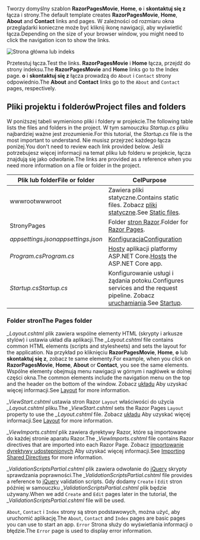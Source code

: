 <span data-ttu-id="a48cf-101">Tworzy domyślny szablon **RazorPagesMovie**, **Home**, **o** i **skontaktuj się z** łącza i strony.</span><span class="sxs-lookup"><span data-stu-id="a48cf-101">The default template creates **RazorPagesMovie**, **Home**, **About** and **Contact** links and pages.</span></span> <span data-ttu-id="a48cf-102">W zależności od rozmiaru okna przeglądarki konieczne może być kliknij ikonę nawigacji, aby wyświetlić łącza.</span><span class="sxs-lookup"><span data-stu-id="a48cf-102">Depending on the size of your browser window, you might need to click the navigation icon to show the links.</span></span>

![Strona główna lub indeks](../../tutorials/razor-pages/razor-pages-start/_static/home2.png)

<span data-ttu-id="a48cf-104">Przetestuj łącza.</span><span class="sxs-lookup"><span data-stu-id="a48cf-104">Test the links.</span></span> <span data-ttu-id="a48cf-105">**RazorPagesMovie** i **Home** łącza, przejdź do strony indeksu.</span><span class="sxs-lookup"><span data-stu-id="a48cf-105">The **RazorPagesMovie** and **Home** links go to the Index page.</span></span> <span data-ttu-id="a48cf-106">**o** i **skontaktuj się z** łącza prowadzą do `About` i `Contact` strony odpowiednio.</span><span class="sxs-lookup"><span data-stu-id="a48cf-106">The **About** and **Contact** links go to the `About` and `Contact` pages, respectively.</span></span>

## <a name="project-files-and-folders"></a><span data-ttu-id="a48cf-107">Pliki projektu i folderów</span><span class="sxs-lookup"><span data-stu-id="a48cf-107">Project files and folders</span></span>

<span data-ttu-id="a48cf-108">W poniższej tabeli wymieniono pliki i foldery w projekcie.</span><span class="sxs-lookup"><span data-stu-id="a48cf-108">The following table lists the files and folders in the project.</span></span> <span data-ttu-id="a48cf-109">W tym samouczku *Startup.cs* pliku najbardziej ważne jest zrozumienie.</span><span class="sxs-lookup"><span data-stu-id="a48cf-109">For this tutorial, the *Startup.cs* file is the most important to understand.</span></span> <span data-ttu-id="a48cf-110">Nie musisz przejrzeć każdego łącza poniżej.</span><span class="sxs-lookup"><span data-stu-id="a48cf-110">You don't need to review each link provided below.</span></span> <span data-ttu-id="a48cf-111">Jeśli potrzebujesz więcej informacji na temat pliku lub folderu w projekcie, łącza znajdują się jako odwołanie.</span><span class="sxs-lookup"><span data-stu-id="a48cf-111">The links are provided as a reference when you need more information on a file or folder in the project.</span></span>

| <span data-ttu-id="a48cf-112">Plik lub folder</span><span class="sxs-lookup"><span data-stu-id="a48cf-112">File or folder</span></span>              | <span data-ttu-id="a48cf-113">Cel</span><span class="sxs-lookup"><span data-stu-id="a48cf-113">Purpose</span></span> |
| ----------------- | ------------ |
| <span data-ttu-id="a48cf-114">wwwroot</span><span class="sxs-lookup"><span data-stu-id="a48cf-114">wwwroot</span></span> | <span data-ttu-id="a48cf-115">Zawiera pliki statyczne.</span><span class="sxs-lookup"><span data-stu-id="a48cf-115">Contains static files.</span></span> <span data-ttu-id="a48cf-116">Zobacz [pliki statyczne](xref:fundamentals/static-files).</span><span class="sxs-lookup"><span data-stu-id="a48cf-116">See [Static files](xref:fundamentals/static-files).</span></span> |
| <span data-ttu-id="a48cf-117">Strony</span><span class="sxs-lookup"><span data-stu-id="a48cf-117">Pages</span></span> | <span data-ttu-id="a48cf-118">Folder [stron Razor](xref:razor-pages/index).</span><span class="sxs-lookup"><span data-stu-id="a48cf-118">Folder for [Razor Pages](xref:razor-pages/index).</span></span> |
| <span data-ttu-id="a48cf-119">*appsettings.json*</span><span class="sxs-lookup"><span data-stu-id="a48cf-119">*appsettings.json*</span></span> | [<span data-ttu-id="a48cf-120">Konfiguracja</span><span class="sxs-lookup"><span data-stu-id="a48cf-120">Configuration</span></span>](xref:fundamentals/configuration/index) |
| <span data-ttu-id="a48cf-121">*Program.cs*</span><span class="sxs-lookup"><span data-stu-id="a48cf-121">*Program.cs*</span></span> | <span data-ttu-id="a48cf-122">[Hosty](xref:fundamentals/host/index) aplikacji platformy ASP.NET Core.</span><span class="sxs-lookup"><span data-stu-id="a48cf-122">[Hosts](xref:fundamentals/host/index) the ASP.NET Core app.</span></span>|
| <span data-ttu-id="a48cf-123">*Startup.cs*</span><span class="sxs-lookup"><span data-stu-id="a48cf-123">*Startup.cs*</span></span> | <span data-ttu-id="a48cf-124">Konfigurowanie usługi i żądania potoku.</span><span class="sxs-lookup"><span data-stu-id="a48cf-124">Configures services and the request pipeline.</span></span> <span data-ttu-id="a48cf-125">Zobacz [uruchamiania](xref:fundamentals/startup).</span><span class="sxs-lookup"><span data-stu-id="a48cf-125">See [Startup](xref:fundamentals/startup).</span></span>|

### <a name="the-pages-folder"></a><span data-ttu-id="a48cf-126">Folder stron</span><span class="sxs-lookup"><span data-stu-id="a48cf-126">The Pages folder</span></span>

<span data-ttu-id="a48cf-127">*_Layout.cshtml* plik zawiera wspólne elementy HTML (skrypty i arkusze stylów) i ustawia układ dla aplikacji.</span><span class="sxs-lookup"><span data-stu-id="a48cf-127">The *_Layout.cshtml* file contains common HTML elements (scripts and stylesheets) and sets the layout for the application.</span></span> <span data-ttu-id="a48cf-128">Na przykład po kliknięciu **RazorPagesMovie**, **Home**, **o** lub **skontaktuj się z**, zobacz te same elementy.</span><span class="sxs-lookup"><span data-stu-id="a48cf-128">For example, when you click on **RazorPagesMovie**, **Home**, **About** or **Contact**, you see the same elements.</span></span> <span data-ttu-id="a48cf-129">Wspólne elementy obejmują menu nawigacji w górnym i nagłówek w dolnej części okna.</span><span class="sxs-lookup"><span data-stu-id="a48cf-129">The common elements include the navigation menu on the top and the header on the bottom of the window.</span></span> <span data-ttu-id="a48cf-130">Zobacz [układu](xref:mvc/views/layout) Aby uzyskać więcej informacji.</span><span class="sxs-lookup"><span data-stu-id="a48cf-130">See [Layout](xref:mvc/views/layout) for more information.</span></span>

<span data-ttu-id="a48cf-131">*_ViewStart.cshtml* ustawia stron Razor `Layout` właściwości do użycia *_Layout.cshtml* pliku.</span><span class="sxs-lookup"><span data-stu-id="a48cf-131">The *_ViewStart.cshtml* sets the Razor Pages `Layout` property to use the *_Layout.cshtml* file.</span></span> <span data-ttu-id="a48cf-132">Zobacz [układu](xref:mvc/views/layout) Aby uzyskać więcej informacji.</span><span class="sxs-lookup"><span data-stu-id="a48cf-132">See [Layout](xref:mvc/views/layout) for more information.</span></span>

<span data-ttu-id="a48cf-133">*_ViewImports.cshtml* plik zawiera dyrektywy Razor, które są importowane do każdej stronie aparatu Razor.</span><span class="sxs-lookup"><span data-stu-id="a48cf-133">The *_ViewImports.cshtml* file contains Razor directives that are imported into each Razor Page.</span></span> <span data-ttu-id="a48cf-134">Zobacz [importowanie dyrektywy udostępnionych](xref:mvc/views/layout#importing-shared-directives) Aby uzyskać więcej informacji.</span><span class="sxs-lookup"><span data-stu-id="a48cf-134">See [Importing Shared Directives](xref:mvc/views/layout#importing-shared-directives) for more information.</span></span>

<span data-ttu-id="a48cf-135">*_ValidationScriptsPartial.cshtml* plik zawiera odwołanie do [jQuery](https://jquery.com/) skrypty sprawdzania poprawności.</span><span class="sxs-lookup"><span data-stu-id="a48cf-135">The *_ValidationScriptsPartial.cshtml* file provides a reference to [jQuery](https://jquery.com/) validation scripts.</span></span> <span data-ttu-id="a48cf-136">Gdy dodamy `Create` i `Edit` stron później w samouczku *_ValidationScriptsPartial.cshtml* plik będzie używany.</span><span class="sxs-lookup"><span data-stu-id="a48cf-136">When we add `Create` and `Edit` pages later in the tutorial, the *_ValidationScriptsPartial.cshtml* file will be used.</span></span>

<span data-ttu-id="a48cf-137">`About`, `Contact` i `Index` strony są stron podstawowych, można użyć, aby uruchomić aplikację.</span><span class="sxs-lookup"><span data-stu-id="a48cf-137">The `About`, `Contact` and `Index` pages are basic pages you can use to start an app.</span></span> <span data-ttu-id="a48cf-138">`Error` Strona służy do wyświetlania informacji o błędzie.</span><span class="sxs-lookup"><span data-stu-id="a48cf-138">The `Error` page is used to display error information.</span></span>